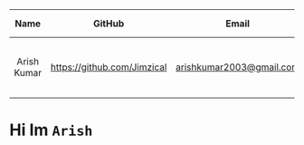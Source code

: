  | Name | GitHub| Email | Contact No | SRN/PRN | Domain Interest | Semester
 |:----:|:----:|:----:|:----:|:----:|:----:|:----:|
 | Arish Kumar | https://github.com/Jimzical | arishkumar2003@gmail.com | 6360599069 | PES2UG21CS090 | Web Tech, Python, Figma, Linux | 3 |
 
 
 # Hi Im  `Arish`
